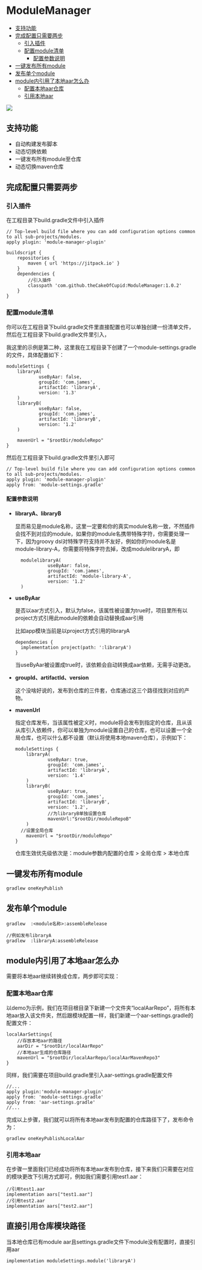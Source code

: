 



# ModuleManager

- [支持功能](#支持功能)
- [完成配置只需要两步](#完成配置只需要两步)
	- [引入插件](#引入插件)
	- [配置module清单](#配置module清单)
		- [配置参数说明](#配置参数说明)
- [一键发布所有module](#一键发布所有module)
- [发布单个module](#发布单个module)
- [module内引用了本地aar怎么办](#module内引用了本地aar怎么办)
	- [配置本地aar仓库](#配置本地aar仓库)
	- [引用本地aar](#引用本地aar)
	
	
[![](https://jitpack.io/v/theCakeOfCupid/ModuleManager.svg)](https://jitpack.io/#theCakeOfCupid/ModuleManager)

## 支持功能

- 自动构建发布脚本
- 动态切换依赖
- 一键发布所有module至仓库
- 动态切换maven仓库



## 完成配置只需要两步

### 引入插件

在工程目录下build.gradle文件中引入插件

```
// Top-level build file where you can add configuration options common to all sub-projects/modules.
apply plugin: 'module-manager-plugin'

buildscript {
    repositories {
        maven { url 'https://jitpack.io' }
    }
    dependencies {
    	//引入插件
        classpath 'com.github.theCakeOfCupid:ModuleManager:1.0.2'
    }
}
```

### 配置module清单

你可以在工程目录下build.gradle文件里直接配置也可以单独创建一份清单文件，然后在工程目录下build.gradle文件里引入，

我这里的示例是第二种，这里我在工程目录下创建了一个module-settings.gradle的文件，具体配置如下：

```
moduleSettings {
    libraryA(
            useByAar: false,
            groupId: 'com.james',
            artifactId: 'libraryA',
            version: '1.3'
    )
    libraryB(
            useByAar: false,
            groupId: 'com.james',
            artifactId: 'libraryB',
            version: '1.2'
    )
	
    mavenUrl = "$rootDir/moduleRepo"
}
```

然后在工程目录下build.gradle文件里引入即可

```
// Top-level build file where you can add configuration options common to all sub-projects/modules.
apply plugin: 'module-manager-plugin'
apply from: 'module-settings.gradle'
```

#### 配置参数说明

- **libraryA、libraryB**

  显而易见是module名称，这里一定要和你的真实module名称一致，不然插件会找不到对应的module，如果你的module名携带特殊字符，你需要处理一下，因为groovy dsl对特殊字符支持并不友好，例如你的module名是module-library-A，你需要将特殊字符去掉，改成modulelibraryA，即

  ```
    modulelibraryA(
              useByAar: false,
              groupId: 'com.james',
              artifactId: 'module-library-A',
              version: '1.2'
    )
  ```
  
- **useByAar**

  是否以aar方式引入，默认为false，该属性被设置为true时，项目里所有以project方式引用此module的依赖会自动替换成aar引用

  比如app模块当前是以project方式引用的libraryA

  ```
  dependencies {
  	implementation project(path: ':libraryA')
  }
  ```

  当useByAar被设置成true时，该依赖会自动转换成aar依赖，无需手动更改。

- **groupId、artifactId、version**

  这个没啥好说的，发布到仓库的三件套，仓库通过这三个路径找到对应的产物。

- **mavenUrl**

  指定仓库发布，当该属性被定义时，module将会发布到指定的仓库，且从该从库引入依赖件，你可以单独为module设置自己的仓库，也可以设置一个全局仓库，也可以什么都不设置（默认将使用本地maven仓库），示例如下：
  
  ```
  moduleSettings {
      libraryA(
              useByAar: true,
              groupId: 'com.james',
              artifactId: 'libraryA',
              version: '1.4'
      )
      libraryB(
              useByAar: true,
              groupId: 'com.james',
              artifactId: 'libraryB',
              version: '1.2',
              //为libraryB单独设置仓库
              mavenUrl:"$rootDir/moduleRepoB"
      )
  	//设置全局仓库
      mavenUrl = "$rootDir/moduleRepo"
  }
  ```
  
  仓库生效优先级依次是：module参数内配置的仓库 > 全局仓库 > 本地仓库

## 一键发布所有module

```
gradlew oneKeyPublish
```



## 发布单个module

```
gradlew  :<module名称>:assembleRelease

//例如发布libraryA
gradlew  :libraryA:assembleRelease
```
## module内引用了本地aar怎么办

需要将本地aar继续转换成仓库，两步即可实现：

### 配置本地aar仓库

以demo为示例，我们在项目根目录下新建一个文件夹“localAarRepo”，将所有本地aar放入该文件夹，然后跟模块配置一样，我们新建一个aar-settings.gradle的配置文件：

```
localAarSettings{
	//存放本地aar的路径
    aarDir = "$rootDir/localAarRepo"
    //本地aar生成的仓库路径
    mavenUrl = "$rootDir/localAarRepo/localAarMavenRepo3"
}
```

同样，我们需要在项目build.gradle里引入aar-settings.gradle配置文件

```
//...
apply plugin:'module-manager-plugin'
apply from: 'module-settings.gradle'
apply from: 'aar-settings.gradle'
//...
```

完成以上步骤，我们就可以将所有本地aar发布到配置的仓库路径下了，发布命令为：

```
gradlew oneKeyPublishLocalAar
```

### 引用本地aar

在步骤一里面我们已经成功将所有本地aar发布到仓库，接下来我们只需要在对应的模块更改下引用方式即可，例如我们需要引用test1.aar：

```
//引用test1.aar
implementation aars["test1.aar"]
//引用test2.aar
implementation aars["test2.aar"]
```



## 直接引用仓库模块路径

当本地仓库已有module aar且settings.gradle文件下module没有配置时，直接引用aar
```
implementation moduleSettings.module('libraryA')
```
